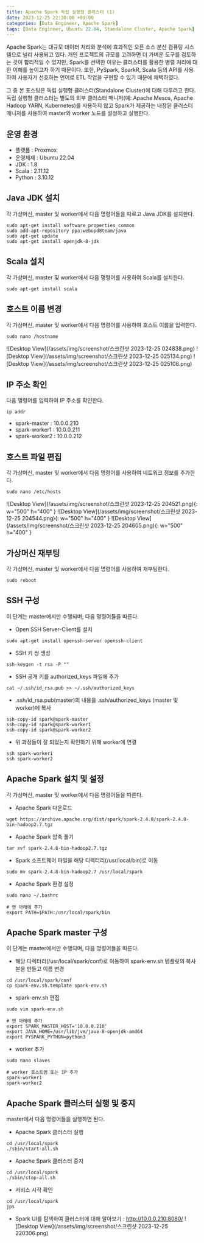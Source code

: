 ```yaml
---
title: Apache Spark 독립 실행형 클러스터 (1)
date: 2023-12-25 22:30:00 +09:00
categories: [Data Engineer, Apache Spark]
tags: [Data Enginner, Ubuntu 22.04, Standalone Cluster, Apache Spark]
---
```


Apache Spark는 대규모 데이터 처리와 분석에 효과적인 오픈 소스 분산 컴퓨팅 시스템으로 널리 사용되고 있다. 개인 프로젝트의 규모를 고려하면 더 가벼운 도구를 검토하는 것이 합리적일 수 있지만, Spark를 선택한 이유는 클러스터를 활용한 병렬 처리에 대한 이해를 높이고자 하기 때문이다. 또한, PySpark, SparkR, Scala 등의 API를 사용하여 사용자가 선호하는 언어로 ETL 작업을 구현할 수 있기 때문에 채택하였다.

그 중 본 포스팅은 독립 실행형 클러스터(Standalone Cluster)에 대해 다루려고 한다. 독립 실행형 클러스터는 별도의 외부 클러스터 매니저(예: Apache Mesos, Apache Hadoop YARN, Kubernetes)를 사용하지 않고 Spark가 제공하는 내장된 클러스터 매니저를 사용하여 master와 worker 노드를 설정하고 실행한다.

## **운영 환경**
- 플랫폼 : Proxmox
- 운영체제 : Ubuntu 22.04
- JDK : 1.8
- Scala : 2.11.12
- Python : 3.10.12

## **Java JDK 설치**
각 가상머신, master 및 worker에서 다음 명령어들을 따르고 Java JDK를 설치한다.

```shell
sudo apt-get install software_properties_common
sudo add-apt-repository ppa:webupd8team/java
sudo apt-get update
sudo apt-get install openjdk-8-jdk
```

## **Scala 설치**
각 가상머신, master 및 worker에서 다음 명령어를 사용하여 Scala를 설치한다.

```shell
sudo apt-get install scala
```

## **호스트 이름 변경**
각 가상머신, master 및 worker에서 다음 명령어를 사용하여 호스트 이름을 입력한다.

```shell
sudo nano /hostname
```

![Desktop View](/assets/img/screenshot/스크린샷 2023-12-25 024838.png)
![Desktop View](/assets/img/screenshot/스크린샷 2023-12-25 025134.png)
![Desktop View](/assets/img/screenshot/스크린샷 2023-12-25 025108.png)

## **IP 주소 확인**
다음 명령어를 입력하여 IP 주소를 확인한다.

```shell
ip addr
```

- spark-master : 10.0.0.210
- spark-worker1 : 10.0.0.211
- spark-worker2 : 10.0.0.212

## **호스트 파일 편집**
각 가상머신, master 및 worker에서 다음 명령어를 사용하여 네트워크 정보를 추가한다.

```shell
sudo nano /etc/hosts
```

![Desktop View](/assets/img/screenshot/스크린샷 2023-12-25 204521.png){: w="500" h="400" }
![Desktop View](/assets/img/screenshot/스크린샷 2023-12-25 204544.png){: w="500" h="400" }
![Desktop View](/assets/img/screenshot/스크린샷 2023-12-25 204605.png){: w="500" h="400" }

## **가상머신 재부팅**
각 가상머신, master 및 worker에서 다음 명령어를 사용하여 재부팅한다.

```shell
sudo reboot
```

## **SSH 구성**
이 단계는 master에서만 수행되며, 다음 명령어들을 따른다.

- Open SSH Server-Client를 설치

```shell
sudo apt-get install openssh-server openssh-client
```

- SSH 키 쌍 생성

```shell
ssh-keygen -t rsa -P ""
```

- SSH 공개 키를 authorized_keys 파일에 추가

```shell
cat ~/.ssh/id_rsa.pub >> ~/.ssh/authorized_keys
```

- .ssh/id_rsa.pub(master)의 내용을 .ssh/authorized_keys (master 및 worker)에 복사

```shell
ssh-copy-id spark@spark-master
ssh-copy-id spark@spark-worker1
ssh-copy-id spark@spark-worker2
```

- 위 과정들이 잘 되었는지 확인하기 위해 worker에 연결

```shell
ssh spark-worker1
ssh spark-worker2
```

## **Apache Spark 설치 및 설정**
각 가상머신, master 및 worker에서 다음 명령어들을 따른다.

- Apache Spark 다운로드

```shell
wget https://archive.apache.org/dist/spark/spark-2.4.8/spark-2.4.8-bin-hadoop2.7.tgz
```

- Apache Spark 압축 풀기

```shell
tar xvf spark-2.4.8-bin-hadoop2.7.tgz
```

- Spark 소프트웨어 파일을 해당 디렉터리(/usr/local/bin)로 이동

```shell
sudo mv spark-2.4.8-bin-hadoop2.7 /usr/local/spark
```

- Apache Spark 환경 설정

```shell
sudo nano ~/.bashrc
```

```shell
# 맨 아래에 추가
export PATH=$PATH:/usr/local/spark/bin
```

## **Apache Spark master 구성**
이 단계는 master에서만 수행되며, 다음 명령어들을 따른다.

- 해당 디렉터리(/usr/local/spark/conf)로 이동하여 spark-env.sh 템플릿의 복사본을 만들고 이름 변경

```shell
cd /usr/local/spark/conf
cp spark-env.sh.template spark-env.sh
```

- spark-env.sh 편집

```shell
sudo vim spark-env.sh
```

```shell
# 맨 아래에 추가
export SPARK_MASTER_HOST='10.0.0.210'
export JAVA_HOME=/usr/lib/jvm/java-8-openjdk-amd64
export PYSPARK_PYTHON=python3
```

- worker 추가

```shell
sudo nano slaves
```

```shell
# worker 호스트명 또는 IP 추가
spark-worker1
spark-worker2
```

## **Apache Spark 클러스터 실행 및 중지**
master에서 다음 명령어들을 실행하면 된다.

- Apache Spark 클러스터 실행

```shell
cd /usr/local/spark
./sbin/start-all.sh
```

- Apache Spark 클러스터 중지

```shell
cd /usr/local/spark
./sbin/stop-all.sh
```

- 서비스 시작 확인

```shell
cd /usr/local/spark
jps
```

- Spark UI를 탐색하여 클러스터에 대해 알아보기 : <http://10.0.0.210:8080/>
![Desktop View](/assets/img/screenshot/스크린샷 2023-12-25 220306.png)